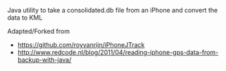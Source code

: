Java utility to take a consolidated.db file from an iPhone and convert the data to KML

Adapted/Forked from 
* https://github.com/royvanrijn/iPhoneJTrack
* http://www.redcode.nl/blog/2011/04/reading-iphone-gps-data-from-backup-with-java/
